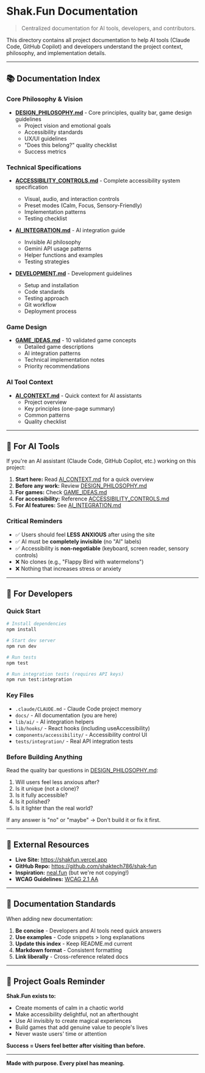 # Shak.Fun Documentation

> Centralized documentation for AI tools, developers, and contributors.

This directory contains all project documentation to help AI tools (Claude Code, GitHub Copilot) and developers understand the project context, philosophy, and implementation details.

---

## 📚 Documentation Index

### Core Philosophy & Vision
- **[DESIGN_PHILOSOPHY.md](./DESIGN_PHILOSOPHY.md)** - Core principles, quality bar, game design guidelines
  - Project vision and emotional goals
  - Accessibility standards
  - UX/UI guidelines
  - "Does this belong?" quality checklist
  - Success metrics

### Technical Specifications
- **[ACCESSIBILITY_CONTROLS.md](./ACCESSIBILITY_CONTROLS.md)** - Complete accessibility system specification
  - Visual, audio, and interaction controls
  - Preset modes (Calm, Focus, Sensory-Friendly)
  - Implementation patterns
  - Testing checklist

- **[AI_INTEGRATION.md](./AI_INTEGRATION.md)** - AI integration guide
  - Invisible AI philosophy
  - Gemini API usage patterns
  - Helper functions and examples
  - Testing strategies

- **[DEVELOPMENT.md](./DEVELOPMENT.md)** - Development guidelines
  - Setup and installation
  - Code standards
  - Testing approach
  - Git workflow
  - Deployment process

### Game Design
- **[GAME_IDEAS.md](./GAME_IDEAS.md)** - 10 validated game concepts
  - Detailed game descriptions
  - AI integration patterns
  - Technical implementation notes
  - Priority recommendations

### AI Tool Context
- **[AI_CONTEXT.md](./AI_CONTEXT.md)** - Quick context for AI assistants
  - Project overview
  - Key principles (one-page summary)
  - Common patterns
  - Quality checklist

---

## 🤖 For AI Tools

If you're an AI assistant (Claude Code, GitHub Copilot, etc.) working on this project:

1. **Start here:** Read [AI_CONTEXT.md](./AI_CONTEXT.md) for a quick overview
2. **Before any work:** Review [DESIGN_PHILOSOPHY.md](./DESIGN_PHILOSOPHY.md)
3. **For games:** Check [GAME_IDEAS.md](./GAME_IDEAS.md)
4. **For accessibility:** Reference [ACCESSIBILITY_CONTROLS.md](./ACCESSIBILITY_CONTROLS.md)
5. **For AI features:** See [AI_INTEGRATION.md](./AI_INTEGRATION.md)

### Critical Reminders
- ✅ Users should feel **LESS ANXIOUS** after using the site
- ✅ AI must be **completely invisible** (no "AI" labels)
- ✅ Accessibility is **non-negotiable** (keyboard, screen reader, sensory controls)
- ❌ No clones (e.g., "Flappy Bird with watermelons")
- ❌ Nothing that increases stress or anxiety

---

## 📖 For Developers

### Quick Start
```bash
# Install dependencies
npm install

# Start dev server
npm run dev

# Run tests
npm test

# Run integration tests (requires API keys)
npm run test:integration
```

### Key Files
- `.claude/CLAUDE.md` - Claude Code project memory
- `docs/` - All documentation (you are here)
- `lib/ai/` - AI integration helpers
- `lib/hooks/` - React hooks (including useAccessibility)
- `components/accessibility/` - Accessibility control UI
- `tests/integration/` - Real API integration tests

### Before Building Anything
Read the quality bar questions in [DESIGN_PHILOSOPHY.md](./DESIGN_PHILOSOPHY.md#quality-bar):
1. Will users feel less anxious after?
2. Is it unique (not a clone)?
3. Is it fully accessible?
4. Is it polished?
5. Is it lighter than the real world?

If any answer is "no" or "maybe" → Don't build it or fix it first.

---

## 🔗 External Resources

- **Live Site:** https://shakfun.vercel.app
- **GitHub Repo:** https://github.com/shaktech786/shak-fun
- **Inspiration:** [neal.fun](https://neal.fun) (but we're not copying!)
- **WCAG Guidelines:** [WCAG 2.1 AA](https://www.w3.org/WAI/WCAG21/quickref/)

---

## 📝 Documentation Standards

When adding new documentation:

1. **Be concise** - Developers and AI tools need quick answers
2. **Use examples** - Code snippets > long explanations
3. **Update this index** - Keep README.md current
4. **Markdown format** - Consistent formatting
5. **Link liberally** - Cross-reference related docs

---

## 🎯 Project Goals Reminder

**Shak.Fun exists to:**
- Create moments of calm in a chaotic world
- Make accessibility delightful, not an afterthought
- Use AI invisibly to create magical experiences
- Build games that add genuine value to people's lives
- Never waste users' time or attention

**Success = Users feel better after visiting than before.**

---

**Made with purpose. Every pixel has meaning.**
